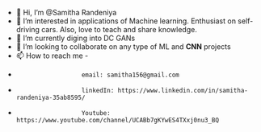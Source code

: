 - 👋 Hi, I’m @Samitha Randeniya
- 👀 I’m interested in applications of Machine learning. Enthusiast on self-driving cars. Also, love to teach and share knowledge.
- 🌱 I’m currently diging into DC GANs
- 💞️ I’m looking to collaborate on any type of ML and **CNN** projects
- 📫 How to reach me -  
-                       email: samitha156@gmail.com
-                       linkedIn: https://www.linkedin.com/in/samitha-randeniya-35ab8595/
-                       Youtube: https://www.youtube.com/channel/UCABb7gKYwES4TXxj0nu3_BQ

<!---
Samitha156/Samitha156 is a ✨ special ✨ repository because its `README.md` (this file) appears on your GitHub profile.
You can click the Preview link to take a look at your changes.
--->
